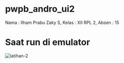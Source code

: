 # pwpb_andro_ui2
Nama : Ilham Prabu Zaky S, Kelas : XII RPL 2, Absen : 15

# Saat run di emulator

![latihan-2](https://user-images.githubusercontent.com/74411596/140140453-08c1fbb2-bbcf-4d72-8bc7-6790fe2c23aa.png)

